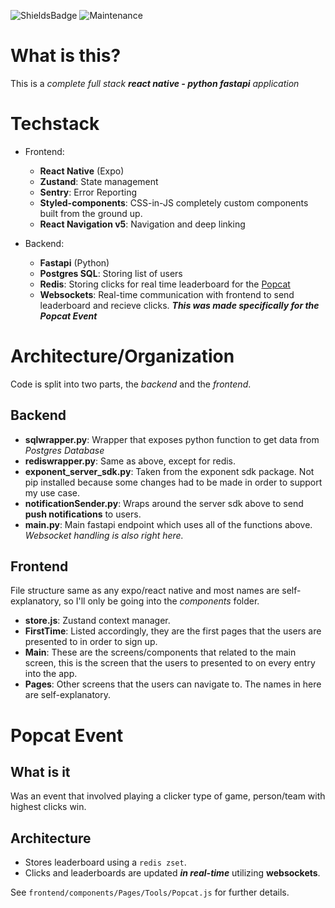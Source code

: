 ![ShieldsBadge](https://img.shields.io/badge/Version-1.3.6-brightgreen?style=for-the-badge)
![Maintenance](https://img.shields.io/badge/Maintained%3F-yes-green?style=for-the-badge)

# What is this?
This is a *complete full stack **react native - python fastapi** application*

# Techstack
- Frontend:
  - **React Native** (Expo)
  - **Zustand**: State management
  - **Sentry**: Error Reporting
  - **Styled-components**: CSS-in-JS completely custom components built from the ground up.
  - **React Navigation v5**: Navigation and deep linking


- Backend:
  - **Fastapi** (Python)
  - **Postgres SQL**: Storing list of users
  - **Redis**: Storing clicks for real time leaderboard for the [Popcat](https://github.com/Parinz/nexus-app#popcat-event)
  - **Websockets**: Real-time communication with frontend to send leaderboard and recieve clicks. ***This was made specifically for the Popcat Event***

# Architecture/Organization
Code is split into two parts, the *backend* and the *frontend*.

## Backend
- **sqlwrapper.py**: Wrapper that exposes python function to get data from _Postgres Database_
- **rediswrapper.py**: Same as above, except for redis.
- **exponent_server_sdk.py**: Taken from the exponent sdk package. Not pip installed because some changes had to be made in order to support my use case.
- **notificationSender.py**: Wraps around the server sdk above to send **push notifications** to users.
- **main.py**: Main fastapi endpoint which uses all of the functions above. _Websocket handling is also right here._

## Frontend
File structure same as any expo/react native and most names are self-explanatory, so I'll only be going into the _components_ folder.
- **store.js**: Zustand context manager.
- **FirstTime**: Listed accordingly, they are the first pages that the users are presented to in order to sign up.
- **Main**: These are the screens/components that related to the main screen, this is the screen that the users to presented to on every entry into the app.
- **Pages**: Other screens that the users can navigate to. The names in here are self-explanatory.

# Popcat Event
## What is it
Was an event that involved playing a clicker type of game, person/team with highest clicks win.

## Architecture
- Stores leaderboard using a ```redis zset```.
- Clicks and leaderboards are updated ***in real-time*** utilizing **websockets**.

See ```frontend/components/Pages/Tools/Popcat.js``` for further details.
